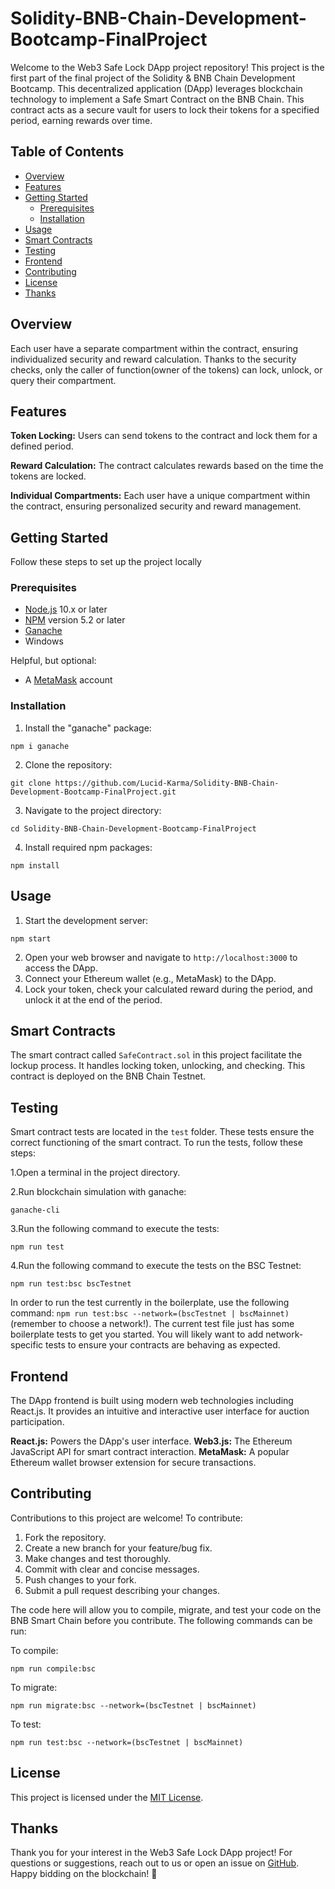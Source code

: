 # Solidity-BNB-Chain-Development-Bootcamp-FinalProject

Welcome to the Web3 Safe Lock DApp project repository! This project is the first part of the final project of the Solidity & BNB Chain Development Bootcamp. This decentralized application (DApp) leverages blockchain technology to implement a Safe Smart Contract on the BNB Chain. This contract acts as a secure vault for users to lock their tokens for a specified period, earning rewards over time.

## Table of Contents
  - [Overview](#overview)
  - [Features](#features)
  - [Getting Started](#getting-started)
    - [Prerequisites](#prerequisites)
    - [Installation](#installation)
  - [Usage](#usage)
  - [Smart Contracts](#smart-contracts)
  - [Testing](#testing)
  - [Frontend](#frontend)
  - [Contributing](#contributing)
  - [License](#license)
  - [Thanks](#thanks)

## Overview

Each user have a separate compartment within the contract, ensuring individualized security and reward calculation. Thanks to the security checks, only the caller of function(owner of the tokens) can lock, unlock, or query their compartment.

## Features

**Token Locking:** Users can send tokens to the contract and lock them for a defined period.

**Reward Calculation:** The contract calculates rewards based on the time the tokens are locked.

**Individual Compartments:** Each user have a unique compartment within the contract, ensuring personalized security and reward management.

## Getting Started

Follow these steps to set up the project locally

### Prerequisites

- [Node.js](https://nodejs.org/) 10.x or later
- [NPM](https://docs.npmjs.com/cli/) version 5.2 or later
- [Ganache](https://trufflesuite.com/ganache/) 
- Windows

Helpful, but optional:

- A [MetaMask](https://metamask.io/) account

### Installation

1. Install the "ganache" package:
```
npm i ganache
```
2. Clone the repository:
```
git clone https://github.com/Lucid-Karma/Solidity-BNB-Chain-Development-Bootcamp-FinalProject.git
```
3. Navigate to the project directory:
```
cd Solidity-BNB-Chain-Development-Bootcamp-FinalProject
```
4. Install required npm packages:
```
npm install
```

## Usage
1. Start the development server:
```
npm start
```
2. Open your web browser and navigate to `http://localhost:3000`  to access the DApp.
3. Connect your Ethereum wallet (e.g., MetaMask) to the DApp.
4. Lock your token, check your calculated reward during the period, and unlock it at the end of the period.

## Smart Contracts
The smart contract called `SafeContract.sol` in this project facilitate the lockup process. It handles locking token, unlocking, and checking. This contract is deployed on the BNB Chain Testnet.

## Testing

Smart contract tests are located in the `test` folder. These tests ensure the correct functioning of the smart contract. To run the tests, follow these steps:

1.Open a terminal in the project directory.

2.Run blockchain simulation with ganache:
```
ganache-cli
```
3.Run the following command to execute the tests:
```
npm run test
```
4.Run the following command to execute the tests on the BSC Testnet:
```
npm run test:bsc bscTestnet   
```

In order to run the test currently in the boilerplate, use the following command: `npm run test:bsc --network=(bscTestnet | bscMainnet)` (remember to choose a network!). The current test file just has some boilerplate tests to get you started. You will likely want to add network-specific tests to ensure your contracts are behaving as expected.

## Frontend
The DApp frontend is built using modern web technologies including React.js. It provides an intuitive and interactive user interface for auction participation.

**React.js:** Powers the DApp's user interface.
**Web3.js:** The Ethereum JavaScript API for smart contract interaction.
**MetaMask:** A popular Ethereum wallet browser extension for secure transactions.

## Contributing

Contributions to this project are welcome! To contribute:

1. Fork the repository.
2. Create a new branch for your feature/bug fix.
3. Make changes and test thoroughly.
4. Commit with clear and concise messages.
5. Push changes to your fork.
6. Submit a pull request describing your changes.


The code here will allow you to compile, migrate, and test your code on the BNB Smart Chain before you contribute. The following commands can be run:

To compile:

```
npm run compile:bsc
```

To migrate:

```
npm run migrate:bsc --network=(bscTestnet | bscMainnet)
```

To test:

```
npm run test:bsc --network=(bscTestnet | bscMainnet)
```

## License

This project is licensed under the [MIT License](https://opensource.org/license/mit/).




## Thanks

Thank you for your interest in the Web3 Safe Lock DApp project! For questions or suggestions, reach out to us or open an issue on [GitHub](https://github.com/Lucid-Karma/Solidity-BNB-Chain-Development-Bootcamp-FinalProject/tree/master). Happy bidding on the blockchain! 🚀
